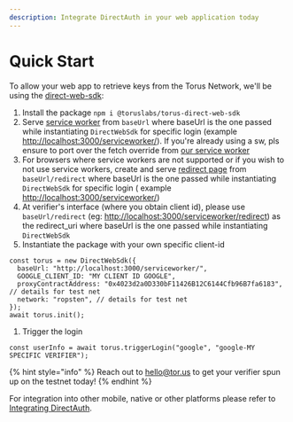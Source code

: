 ```yaml
---
description: Integrate DirectAuth in your web application today
---
```


# Quick Start

To allow your web app to retrieve keys from the Torus Network, we'll be using the [direct-web-sdk](https://github.com/torusresearch/torus-direct-web-sdk):

1. Install the package `npm i @toruslabs/torus-direct-web-sdk`
2. Serve [service worker](https://github.com/torusresearch/torus-direct-web-sdk/blob/master/public/sw.js) from `baseUrl` where baseUrl is the one passed while instantiating `DirectWebSdk` for specific login \(example [http://localhost:3000/serviceworker/](http://localhost:3000/serviceworker/)\). If you're already using a sw, pls ensure to port over the fetch override from [our service worker](https://github.com/torusresearch/torus-direct-web-sdk/blob/master/public/sw.js)
3. For browsers where service workers are not supported or if you wish to not use service workers, create and serve [redirect page](https://github.com/torusresearch/torus-direct-web-sdk/blob/master/public/redirect.html) from `baseUrl/redirect` where baseUrl is the one passed while instantiating `DirectWebSdk` for specific login \( example [http://localhost:3000/serviceworker/](http://localhost:3000/serviceworker/)\)
4. At verifier's interface \(where you obtain client id\), please use `baseUrl/redirect` \(eg: [http://localhost:3000/serviceworker/redirect](http://localhost:3000/serviceworker/redirect)\) as the redirect\_uri where baseUrl is the one passed while instantiating `DirectWebSdk`
5. Instantiate the package with your own specific client-id

```text
const torus = new DirectWebSdk({
  baseUrl: "http://localhost:3000/serviceworker/",
  GOOGLE_CLIENT_ID: "MY CLIENT ID GOOGLE",
  proxyContractAddress: "0x4023d2a0D330bF11426B12C6144Cfb96B7fa6183", // details for test net
  network: "ropsten", // details for test net
});
await torus.init();
```

1. Trigger the login

```text
const userInfo = await torus.triggerLogin("google", "google-MY SPECIFIC VERIFIER");
```

{% hint style="info" %}
Reach out to [hello@tor.us](mailto:hello@tor.us) to get your verifier spun up on the testnet today!
{% endhint %}

For integration into other mobile, native or other platforms please refer to [Integrating DirectAuth](integrating-directauth/). 

